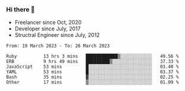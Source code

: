 ### Hi there 👋

- Freelancer since Oct, 2020
- Developer since July, 2017
- Structral Engineer since July, 2012

<!--START_SECTION:waka-->

```text
From: 19 March 2023 - To: 26 March 2023

Ruby          13 hrs 3 mins   ████████████▒░░░░░░░░░░░░   49.56 %
ERB           9 hrs 49 mins   █████████▒░░░░░░░░░░░░░░░   37.33 %
JavaScript    53 mins         █░░░░░░░░░░░░░░░░░░░░░░░░   03.40 %
YAML          53 mins         █░░░░░░░░░░░░░░░░░░░░░░░░   03.37 %
Bash          35 mins         ▓░░░░░░░░░░░░░░░░░░░░░░░░   02.25 %
Other         17 mins         ▒░░░░░░░░░░░░░░░░░░░░░░░░   01.09 %
```

<!--END_SECTION:waka-->
